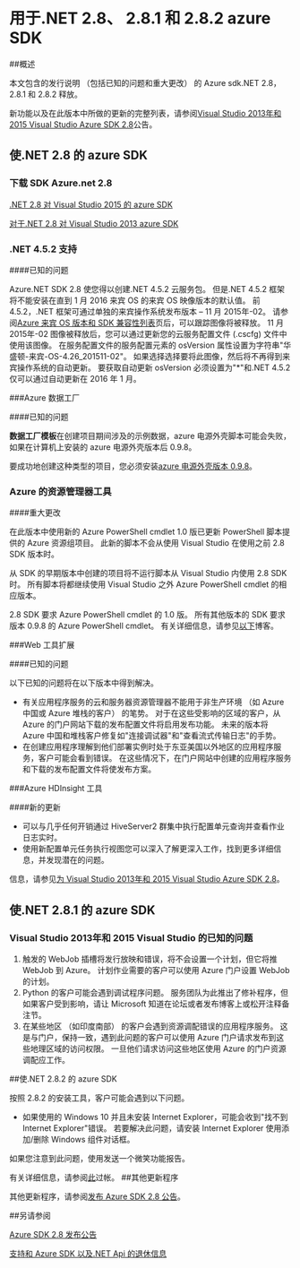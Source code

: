 
<properties 
   pageTitle="用于.NET 2.8 azure SDK 发行说明" 
   description="用于.NET 2.8 azure SDK 发行说明" 
   services="app-service\web" 
   documentationCenter=".net" 
   authors="Juliako" 
   manager="erikre" 
   editor=""/>

<tags
   ms.service="app-service"
   ms.devlang="multiple"
   ms.topic="article"
   ms.tgt_pltfrm="na"
   ms.workload="integration" 
   ms.date="10/17/2016"
   ms.author="juliako"/>
 
# <a name="azure-sdk-for-net-28-281-and-282"></a>用于.NET 2.8、 2.8.1 和 2.8.2 azure SDK

##<a name="overview"></a>概述
 
本文包含的发行说明 （包括已知的问题和重大更改） 的 Azure sdk.NET 2.8，2.8.1 和 2.8.2 释放。 

新功能以及在此版本中所做的更新的完整列表，请参阅[Visual Studio 2013年和 2015 Visual Studio Azure SDK 2.8](https://azure.microsoft.com/blog/announcing-the-azure-sdk-2-8-for-net/)公告。 

##  <a name="azure-sdk-for-net-28"></a>使.NET 2.8 的 azure SDK

### <a name="download-azure-sdk-for-net-28"></a>下载 SDK Azure.net 2.8

[.NET 2.8 对 Visual Studio 2015 的 azure SDK](http://go.microsoft.com/fwlink/?LinkId=699285) 

[对于.NET 2.8 对 Visual Studio 2013 azure SDK](http://go.microsoft.com/fwlink/?LinkId=699287)
 
### <a name="net-452-support"></a>.NET 4.5.2 支持 

####<a name="known-issues"></a>已知的问题

Azure.NET SDK 2.8 使您得以创建.NET 4.5.2 云服务包。 但是.NET 4.5.2 框架将不能安装在直到 1 月 2016 来宾 OS 的来宾 OS 映像版本的默认值。 前 4.5.2，.NET 框架可通过单独的来宾操作系统发布版本 – 11 月 2015年-02。 请参阅[Azure 来宾 OS 版本和 SDK 兼容性列表](../cloud-services/cloud-services-guestos-update-matrix.md)页后，可以跟踪图像将被释放。  11 月 2015年-02 图像被释放后，您可以通过更新您的云服务配置文件 (.cscfg) 文件中使用该图像。 在服务配置文件的服务配置元素的 osVersion 属性设置为字符串"华盛顿-来宾-OS-4.26_201511-02"。 如果选择选择要将此图像，然后将不再得到来宾操作系统的自动更新。 要获取自动更新 osVersion 必须设置为"*"和.NET 4.5.2 仅可以通过自动更新在 2016 年 1 月。

###<a name="azure-data-factory"></a>Azure 数据工厂

####<a name="known-issues"></a>已知的问题 

**数据工厂模板**在创建项目期间涉及的示例数据，azure 电源外壳脚本可能会失败，如果在计算机上安装的 azure 电源外壳版本后 0.9.8。

要成功地创建这种类型的项目，您必须安装[azure 电源外壳版本 0.9.8](https://github.com/Azure/azure-powershell/releases/download/v0.9.8-September2015/azure-powershell.0.9.8.msi)。


### <a name="azure-resource-manager-tools"></a>Azure 的资源管理器工具 

####<a name="breaking-changes"></a>重大更改

在此版本中使用新的 Azure PowerShell cmdlet 1.0 版已更新 PowerShell 脚本提供的 Azure 资源组项目。  此新的脚本不会从使用 Visual Studio 在使用之前 2.8 SDK 版本时。  

从 SDK 的早期版本中创建的项目将不运行脚本从 Visual Studio 内使用 2.8 SDK 时。  所有脚本将都继续使用 Visual Studio 之外 Azure PowerShell cmdlet 的相应版本。  

2.8 SDK 要求 Azure PowerShell cmdlet 的 1.0 版。  所有其他版本的 SDK 要求版本 0.9.8 的 Azure PowerShell cmdlet。  有关详细信息，请参见[以下](http://go.microsoft.com/fwlink/?LinkID=623011)博客。

###<a name="web-tools-extensions"></a>Web 工具扩展

####<a name="known-issues"></a>已知的问题

以下已知的问题将在以下版本中得到解决。

- 有关应用程序服务的云和服务器资源管理器不能用于非生产环境 （如 Azure 中国或 Azure 堆栈的客户） 的笔势。 对于在这些受影响的区域的客户，从 Azure 的门户网站下载的发布配置文件将启用发布功能。 未来的版本将 Azure 中国和堆栈客户修复如"连接调试器"和"查看流式传输日志"的手势。 
- 在创建应用程序理解到他们部署实例时处于东亚美国以外地区的应用程序服务，客户可能会看到错误。 在这些情况下，在门户网站中创建的应用程序服务和下载的发布配置文件将使发布方案。 

###<a name="azure-hdinsight-tools"></a>Azure HDInsight 工具

####<a name="new-updates"></a>新的更新

- 可以与几乎任何开销通过 HiveServer2 群集中执行配置单元查询并查看作业日志实时。
- 使用新配置单元任务执行视图您可以深入了解更深入工作，找到更多详细信息，并发现潜在的问题。

信息，请参见[为 Visual Studio 2013年和 2015 Visual Studio Azure SDK 2.8](https://azure.microsoft.com/blog/announcing-the-azure-sdk-2-8-for-net/)。 

## <a name="azure-sdk-for-net-281"></a>使.NET 2.8.1 的 azure SDK

### <a name="known-issues-for-visual-studio-2013-and-visual-studio-2015"></a>Visual Studio 2013年和 2015 Visual Studio 的已知的问题
 
1. 触发的 WebJob 插槽将发行放映和错误，将不会设置一个计划，但它将推 WebJob 到 Azure。 计划作业需要的客户可以使用 Azure 门户设置 WebJob 的计划。 
2. Python 的客户可能会遇到调试程序问题。 服务团队为此推出了修补程序，但如果客户受到影响，请让 Microsoft 知道在论坛或者发布博客上或松开注释备注节。 
3. 在某些地区 （如印度南部） 的客户会遇到资源调配错误的应用程序服务。 这是与门户，保持一致，遇到此问题的客户可以使用 Azure 门户请求发布到这些地理区域的访问权限。 一旦他们请求访问这些地区使用 Azure 的门户资源调配应工作。 

##<a name="azure-sdk-for-net-282"></a>使.NET 2.8.2 的 azure SDK

按照 2.8.2 的安装工具，客户可能会遇到以下问题。         

- 如果使用的 Windows 10 并且未安装 Internet Explorer，可能会收到"找不到 Internet Explorer"错误。
若要解决此问题，请安装 Internet Explorer 使用添加/删除 Windows 组件对话框。

如果您注意到此问题，使用发送一个微笑功能报告。

有关详细信息，请参阅[此](https://azure.microsoft.com/blog/announcing-azure-sdk-2-8-2-for-net/)过帐。
##<a name="other-updates"></a>其他更新程序

其他更新程序，请参阅[发布 Azure SDK 2.8 公告](https://azure.microsoft.com/blog/announcing-the-azure-sdk-2-8-for-net/)。

##<a name="also-see"></a>另请参阅

[Azure SDK 2.8 发布公告](https://azure.microsoft.com/blog/announcing-the-azure-sdk-2-8-for-net/)

[支持和 Azure SDK 以及.NET Api 的退休信息](https://msdn.microsoft.com/library/azure/dn479282.aspx)

